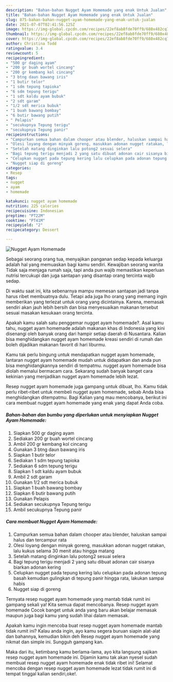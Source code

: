 ```yaml
---
description: "Bahan-bahan Nugget Ayam Homemade yang enak Untuk Jualan"
title: "Bahan-bahan Nugget Ayam Homemade yang enak Untuk Jualan"
slug: 875-bahan-bahan-nugget-ayam-homemade-yang-enak-untuk-jualan
date: 2021-07-07T02:41:56.125Z
image: https://img-global.cpcdn.com/recipes/22ef8ab8fde70ff9/680x482cq70/nugget-ayam-homemade-foto-resep-utama.jpg
thumbnail: https://img-global.cpcdn.com/recipes/22ef8ab8fde70ff9/680x482cq70/nugget-ayam-homemade-foto-resep-utama.jpg
cover: https://img-global.cpcdn.com/recipes/22ef8ab8fde70ff9/680x482cq70/nugget-ayam-homemade-foto-resep-utama.jpg
author: Christina Todd
ratingvalue: 3.4
reviewcount: 5
recipeingredient:
- "500 gr daging ayam"
- "200 gr buah wortel cincang"
- "200 gr kembang kol cincang"
- "3 btng daun bawang iris"
- "1 butir telor"
- "1 sdm tepung tapioka"
- "6 sdm tepung terigu"
- "1 sdt kaldu ayam bubuk"
- "2 sdt garam"
- "1/2 sdt merica bubuk"
- "1 buah bawang bombay"
- "6 butir bawang putih"
- " Pelapis"
- "secukupnya Tepung terigu"
- "secukupnya Tepung panir"
recipeinstructions:
- "Campurkan semua bahan dalam chooper atau blender, haluskan sampai halus dan tercampur rata"
- "Olesi loyang dengan minyak goreng, masukkan adonan nugget ratakan, lalu kukus selama 30 menit atau hingga matang"
- "Setelah matang dinginkan lalu potong2 sesuai selera"
- "Bagi tepung terigu menjadi 2 yang satu dibuat adonan cair sisanya biarkan adonan kering"
- "Celupkan nugget pada tepung kering lalu celupkan pada adonan tepung basah kemudian gulingkan di tepung panir hingga rata, lakukan sampai habis"
- "Nugget siap di goreng"
categories:
- Resep
tags:
- nugget
- ayam
- homemade

katakunci: nugget ayam homemade 
nutrition: 225 calories
recipecuisine: Indonesian
preptime: "PT22M"
cooktime: "PT41M"
recipeyield: "2"
recipecategory: Dessert

---
```



![Nugget Ayam Homemade](https://img-global.cpcdn.com/recipes/22ef8ab8fde70ff9/680x482cq70/nugget-ayam-homemade-foto-resep-utama.jpg)

Sebagai seorang orang tua, menyajikan panganan sedap kepada keluarga adalah hal yang memuaskan bagi kamu sendiri. Kewajiban seorang  wanita Tidak saja menjaga rumah saja, tapi anda pun wajib memastikan keperluan nutrisi tercukupi dan juga santapan yang disantap orang tercinta wajib sedap.

Di waktu  saat ini, kita sebenarnya mampu memesan santapan jadi tanpa harus ribet membuatnya dulu. Tetapi ada juga lho orang yang memang ingin memberikan yang terlezat untuk orang yang dicintainya. Karena, memasak sendiri akan jauh lebih bersih dan bisa menyesuaikan makanan tersebut sesuai masakan kesukaan orang tercinta. 



Apakah kamu salah satu penggemar nugget ayam homemade?. Asal kamu tahu, nugget ayam homemade adalah makanan khas di Indonesia yang kini disenangi oleh banyak orang dari hampir setiap daerah di Nusantara. Kalian bisa menghidangkan nugget ayam homemade kreasi sendiri di rumah dan boleh dijadikan makanan favorit di hari liburmu.

Kamu tak perlu bingung untuk mendapatkan nugget ayam homemade, lantaran nugget ayam homemade mudah untuk didapatkan dan anda pun bisa menghidangkannya sendiri di tempatmu. nugget ayam homemade bisa diolah memalui bermacam cara. Sekarang sudah banyak banget cara kekinian yang menjadikan nugget ayam homemade lebih lezat.

Resep nugget ayam homemade juga gampang untuk dibuat, lho. Kamu tidak perlu ribet-ribet untuk membeli nugget ayam homemade, sebab Anda bisa menghidangkan ditempatmu. Bagi Kalian yang mau mencobanya, berikut ini cara membuat nugget ayam homemade yang enak yang dapat Anda coba.

<!--inarticleads1-->

##### Bahan-bahan dan bumbu yang diperlukan untuk menyiapkan Nugget Ayam Homemade:

1. Siapkan 500 gr daging ayam
1. Sediakan 200 gr buah wortel cincang
1. Ambil 200 gr kembang kol cincang
1. Gunakan 3 btng daun bawang iris
1. Siapkan 1 butir telor
1. Sediakan 1 sdm tepung tapioka
1. Sediakan 6 sdm tepung terigu
1. Siapkan 1 sdt kaldu ayam bubuk
1. Ambil 2 sdt garam
1. Gunakan 1/2 sdt merica bubuk
1. Siapkan 1 buah bawang bombay
1. Siapkan 6 butir bawang putih
1. Gunakan  Pelapis
1. Sediakan secukupnya Tepung terigu
1. Ambil secukupnya Tepung panir




<!--inarticleads2-->

##### Cara membuat Nugget Ayam Homemade:

1. Campurkan semua bahan dalam chooper atau blender, haluskan sampai halus dan tercampur rata
1. Olesi loyang dengan minyak goreng, masukkan adonan nugget ratakan, lalu kukus selama 30 menit atau hingga matang
1. Setelah matang dinginkan lalu potong2 sesuai selera
1. Bagi tepung terigu menjadi 2 yang satu dibuat adonan cair sisanya biarkan adonan kering
1. Celupkan nugget pada tepung kering lalu celupkan pada adonan tepung basah kemudian gulingkan di tepung panir hingga rata, lakukan sampai habis
1. Nugget siap di goreng




Ternyata resep nugget ayam homemade yang mantab tidak rumit ini gampang sekali ya! Kita semua dapat mencobanya. Resep nugget ayam homemade Cocok banget untuk anda yang baru akan belajar memasak maupun juga bagi kamu yang sudah lihai dalam memasak.

Apakah kamu ingin mencoba buat resep nugget ayam homemade mantab tidak rumit ini? Kalau anda ingin, ayo kamu segera buruan siapin alat-alat dan bahannya, kemudian bikin deh Resep nugget ayam homemade yang nikmat dan simple ini. Sungguh gampang kan. 

Maka dari itu, ketimbang kamu berlama-lama, ayo kita langsung sajikan resep nugget ayam homemade ini. Dijamin kamu tak akan nyesel sudah membuat resep nugget ayam homemade enak tidak ribet ini! Selamat mencoba dengan resep nugget ayam homemade lezat tidak rumit ini di tempat tinggal kalian sendiri,oke!.

